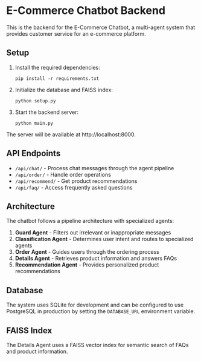 # E-Commerce Chatbot Backend

This is the backend for the E-Commerce Chatbot, a multi-agent system that provides customer service for an e-commerce platform.

## Setup

1. Install the required dependencies:
   ```
   pip install -r requirements.txt
   ```

2. Initialize the database and FAISS index:
   ```
   python setup.py
   ```

3. Start the backend server:
   ```
   python main.py
   ```

The server will be available at http://localhost:8000.

## API Endpoints

- `/api/chat/` - Process chat messages through the agent pipeline
- `/api/order/` - Handle order operations
- `/api/recommend/` - Get product recommendations
- `/api/faq/` - Access frequently asked questions

## Architecture

The chatbot follows a pipeline architecture with specialized agents:

1. **Guard Agent** - Filters out irrelevant or inappropriate messages
2. **Classification Agent** - Determines user intent and routes to specialized agents
3. **Order Agent** - Guides users through the ordering process
4. **Details Agent** - Retrieves product information and answers FAQs
5. **Recommendation Agent** - Provides personalized product recommendations

## Database

The system uses SQLite for development and can be configured to use PostgreSQL in production by setting the `DATABASE_URL` environment variable.

## FAISS Index

The Details Agent uses a FAISS vector index for semantic search of FAQs and product information.
